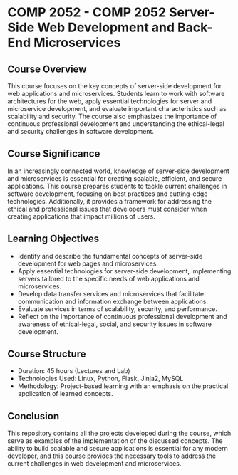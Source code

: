 # COMP 2052 - COMP 2052 Server-Side Web Development and Back-End Microservices

## Course Overview

This course focuses on the key concepts of server-side development for web applications and microservices. Students learn to work with software architectures for the web, apply essential technologies for server and microservice development, and evaluate important characteristics such as scalability and security. The course also emphasizes the importance of continuous professional development and understanding the ethical-legal and security challenges in software development.

## Course Significance

In an increasingly connected world, knowledge of server-side development and microservices is essential for creating scalable, efficient, and secure applications. This course prepares students to tackle current challenges in software development, focusing on best practices and cutting-edge technologies. Additionally, it provides a framework for addressing the ethical and professional issues that developers must consider when creating applications that impact millions of users.

## Learning Objectives

- Identify and describe the fundamental concepts of server-side development for web pages and microservices.
- Apply essential technologies for server-side development, implementing servers tailored to the specific needs of web applications and microservices.
- Develop data transfer services and microservices that facilitate communication and information exchange between applications.
- Evaluate services in terms of scalability, security, and performance.
- Reflect on the importance of continuous professional development and awareness of ethical-legal, social, and security issues in software development.

## Course Structure

- Duration: 45 hours (Lectures and Lab)
- Technologies Used: Linux, Python, Flask, Jinja2, MySQL
- Methodology: Project-based learning with an emphasis on the practical application of learned concepts.

## Conclusion

This repository contains all the projects developed during the course, which serve as examples of the implementation of the discussed concepts. The ability to build scalable and secure applications is essential for any modern developer, and this course provides the necessary tools to address the current challenges in web development and microservices.
